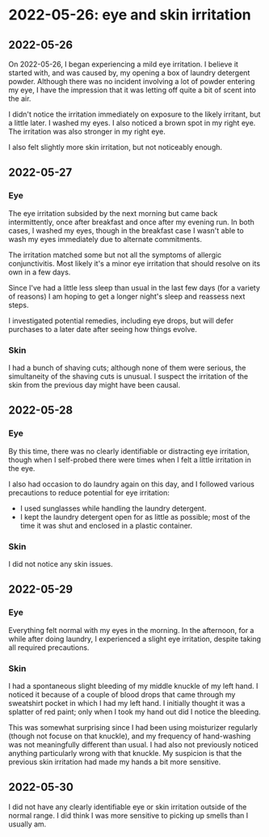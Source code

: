 # 2022-05-26: eye and skin irritation

## 2022-05-26

On 2022-05-26, I began experiencing a mild eye irritation. I believe
it started with, and was caused by, my opening a box of laundry
detergent powder. Although there was no incident involving a lot of
powder entering my eye, I have the impression that it was letting off
quite a bit of scent into the air.

I didn't notice the irritation immediately on exposure to the likely
irritant, but a little later. I washed my eyes. I also noticed a brown
spot in my right eye. The irritation was also stronger in my right
eye.

I also felt slightly more skin irritation, but not noticeably enough.

## 2022-05-27

### Eye

The eye irritation subsided by the next morning but came back
intermittently, once after breakfast and once after my evening run. In
both cases, I washed my eyes, though in the breakfast case I wasn't
able to wash my eyes immediately due to alternate commitments.

The irritation matched some but not all the symptoms of allergic
conjunctivitis. Most likely it's a minor eye irritation that should
resolve on its own in a few days.

Since I've had a little less sleep than usual in the last few days
(for a variety of reasons) I am hoping to get a longer night's sleep
and reassess next steps.

I investigated potential remedies, including eye drops, but will defer
purchases to a later date after seeing how things evolve.

### Skin

I had a bunch of shaving cuts; although none of them were serious, the
simultaneity of the shaving cuts is unusual. I suspect the irritation
of the skin from the previous day might have been causal.

## 2022-05-28

### Eye

By this time, there was no clearly identifiable or distracting eye
irritation, though when I self-probed there were times when I felt a
little irritation in the eye.

I also had occasion to do laundry again on this day, and I followed
various precautions to reduce potential for eye irritation:

* I used sunglasses while handling the laundry detergent.
* I kept the laundry detergent open for as little as possible; most of
  the time it was shut and enclosed in a plastic container.

### Skin

I did not notice any skin issues.

## 2022-05-29

### Eye

Everything felt normal with my eyes in the morning. In the afternoon,
for a while after doing laundry, I experienced a slight eye
irritation, despite taking all required precautions.

### Skin

I had a spontaneous slight bleeding of my middle knuckle of my left
hand. I noticed it because of a couple of blood drops that came
through my sweatshirt pocket in which I had my left hand. I initially
thought it was a splatter of red paint; only when I took my hand out
did I notice the bleeding.

This was somewhat surprising since I had been using moisturizer
regularly (though not focuse on that knuckle), and my frequency of
hand-washing was not meaningfully different than usual. I had also not
previously noticed anything particularly wrong with that knuckle. My
suspicion is that the previous skin irritation had made my hands a bit
more sensitive.

## 2022-05-30

I did not have any clearly identifiable eye or skin irritation outside
of the normal range. I did think I was more sensitive to picking up
smells than I usually am.
